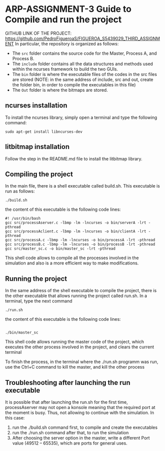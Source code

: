 # ARP-ASSIGNMENT-3 Guide to Compile and run the project
GITHUB LINK OF THE PROJECT: https://github.com/PedroFigueroaS/FIGUEROA_S5439029_THIRD_ASSIGNMENT
In particular, the repository is organized as follows:
- The `src` folder contains the source code for the Master, Process A, and Process B.
- The `include` folder contains all the data structures and methods used within the ncurses framework to build the two GUIs. 
- The `bin` folder is where the executable files of the codes in the src files are stored (NOTE: in the same address of include, src and out, create the folder bin, in order to compile the executables in this file)
- The `Out` folder is where the bitmaps are stored.

## ncurses installation
To install the ncurses library, simply open a terminal and type the following command:
```console
sudo apt-get install libncurses-dev
```
## litbitmap installation
Follow the step in the README.md file to install the litbitmap library.

## Compiling the project

In the main file, there is a shell executable called build.sh. This executable is run as follows:

```console
./build.sh
```
the content of this executable is the following code lines:
```console
#! /usr/bin/bash
gcc src/processAserver.c -lbmp -lm -lncurses -o bin/serverA -lrt -pthread
gcc src/processAclient.c -lbmp -lm -lncurses -o bin/clientA -lrt -pthread
gcc src/processA.c -lbmp -lm -lncurses -o bin/processA -lrt -pthread
gcc src/processB.c -lbmp -lm -lncurses -o bin/processB -lrt -pthread
gcc src/master_sc.c -o bin/master_sc -lrt -pthread
```
This shell code allows to compile all the processes involved in the simulation and also is a more efficient way to make modifications.

## Running the project

In the same address of the shell executable to compile the project, there is the other executable that allows running the project called run.sh. In a terminal, type the next command

```console
./run.sh
```
the content of this executable is the following code lines:

```console

./bin/master_sc
```
This shell code allows running the master code of the project, which executes the other process involved in the project, and clears the current terminal

To finish the process, in the terminal where the ./run.sh programm was run, use the Ctrl+C command to kill the master, and kill the other process


## Troubleshooting after launching the run executable

It is possible that after launching the run.sh for the first time, processAserver may not open a konsole meaning that the required port at the moment is busy. Thus, not allowing to 
continue with the simulation. In this case:

1. run the ./build.sh command first, to compile and create the executables
2. run the ./run.sh command after that, to run the simulation
3. After choosing the server option in the master, write a different Port value (49512 – 65535), which are ports for general uses.





